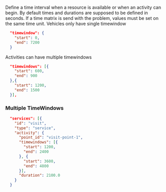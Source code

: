 Define a time interval when a resource is available or when an activity can begin. By default times and durations are supposed to be defined in seconds. If a time matrix is send with the problem, values must be set on the same time unit.
Vehicles only have single timewindow
```json
  "timewindow": {
    "start": 0,
    "end": 7200
  }
```
Activities can have multiple timewindows
```json
  "timewindows": [{
    "start": 600,
    "end": 900
  },{
    "start": 1200,
    "end": 1500
  }],
```

### <a name="multiple-timewindows"></a>Multiple TimeWindows
```json
  "services": [{
    "id": "visit",
    "type": "service",
    "activity": {
      "point_id": "visit-point-1",
      "timewindows": [{
        "start": 1200,
        "end": 2400
      }, {
        "start": 3600,
        "end": 4800
      }],
      "duration": 2100.0
    }
  }
```
